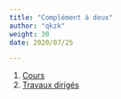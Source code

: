 ```yaml
---
title: "Complément à deux"
author: "qkzk"
weight: 30
date: 2020/07/25

---
```



1. [Cours](1_cours)
2. [Travaux dirigés](2_td)
